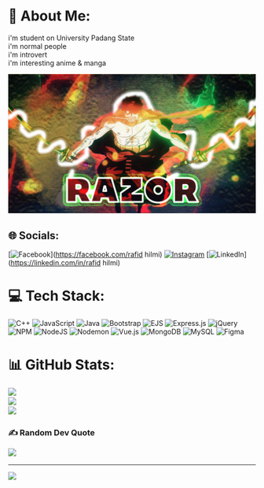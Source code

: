 # 💫 About Me:
i'm student on University Padang State<br>i'm normal people<br>i'm introvert<br>i'm interesting anime & manga

<img style="margin = 12rem;" src="Untitled-2.png"/><br>

## 🌐 Socials:
[![Facebook](https://img.shields.io/badge/Facebook-%231877F2.svg?logo=Facebook&logoColor=white)](https://facebook.com/rafid hilmi) [![Instagram](https://img.shields.io/badge/Instagram-%23E4405F.svg?logo=Instagram&logoColor=white)](https://instagram.com/rfd_hlmi08) [![LinkedIn](https://img.shields.io/badge/LinkedIn-%230077B5.svg?logo=linkedin&logoColor=white)](https://linkedin.com/in/rafid hilmi) 

# 💻 Tech Stack:
![C++](https://img.shields.io/badge/c++-%2300599C.svg?style=plastic&logo=c%2B%2B&logoColor=white) ![JavaScript](https://img.shields.io/badge/javascript-%23323330.svg?style=plastic&logo=javascript&logoColor=%23F7DF1E) ![Java](https://img.shields.io/badge/java-%23ED8B00.svg?style=plastic&logo=openjdk&logoColor=white) ![Bootstrap](https://img.shields.io/badge/bootstrap-%238511FA.svg?style=plastic&logo=bootstrap&logoColor=white) ![EJS](https://img.shields.io/badge/ejs-%23B4CA65.svg?style=plastic&logo=ejs&logoColor=black) ![Express.js](https://img.shields.io/badge/express.js-%23404d59.svg?style=plastic&logo=express&logoColor=%2361DAFB) ![jQuery](https://img.shields.io/badge/jquery-%230769AD.svg?style=plastic&logo=jquery&logoColor=white) ![NPM](https://img.shields.io/badge/NPM-%23CB3837.svg?style=plastic&logo=npm&logoColor=white) ![NodeJS](https://img.shields.io/badge/node.js-6DA55F?style=plastic&logo=node.js&logoColor=white) ![Nodemon](https://img.shields.io/badge/NODEMON-%23323330.svg?style=plastic&logo=nodemon&logoColor=%BBDEAD) ![Vue.js](https://img.shields.io/badge/vue.js-%2335495e.svg?style=plastic&logo=vuedotjs&logoColor=%234FC08D) ![MongoDB](https://img.shields.io/badge/MongoDB-%234ea94b.svg?style=plastic&logo=mongodb&logoColor=white) ![MySQL](https://img.shields.io/badge/mysql-4479A1.svg?style=plastic&logo=mysql&logoColor=white) ![Figma](https://img.shields.io/badge/figma-%23F24E1E.svg?style=plastic&logo=figma&logoColor=white)
# 📊 GitHub Stats:
![](https://github-readme-stats.vercel.app/api?username=RazorPG&theme=neon&hide_border=true&include_all_commits=true&count_private=false)<br/>
![](https://github-readme-streak-stats.herokuapp.com/?user=RazorPG&theme=neon&hide_border=true)<br/>
![](https://github-readme-stats.vercel.app/api/top-langs/?username=RazorPG&theme=neon&hide_border=true&include_all_commits=true&count_private=false&layout=compact)

### ✍️ Random Dev Quote
![](https://quotes-github-readme.vercel.app/api?type=horizontal&theme=radical)

---
[![](https://visitcount.itsvg.in/api?id=RazorPG&icon=0&color=0)](https://visitcount.itsvg.in)

<!-- Proudly created with GPRM ( https://gprm.itsvg.in ) -->
